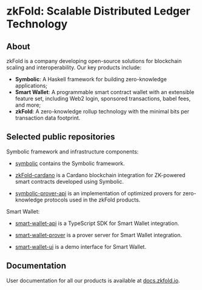 # zkFold: Scalable Distributed Ledger Technology

## About

zkFold is a company developing open-source solutions for blockchain scaling and interoperability. Our key products include:
- **Symbolic**: A Haskell framework for building zero-knowledge applications;
- **Smart Wallet**: A programmable smart contract wallet with an extensible feature set, including Web2 login, sponsored transactions, babel fees, and more;
- **zkFold**: A zero-knowledge rollup technology with the minimal bits per transaction data footprint.

## Selected public repositories

Symbolic framework and infrastructure components:

- [symbolic](https://github.com/zkFold/symbolic) contains the Symbolic framework.

- [zkFold-cardano](https://github.com/zkFold/zkfold-cardano) is a Cardano blockchain integration for ZK-powered smart contracts developed using Symbolic.

- [symbolic-prover-api](https://github.com/zkFold/symbolic-prover-api) is an implementation of optimized provers for zero-knowledge protocols used in the zkFold products.

Smart Wallet:

- [smart-wallet-api](https://github.com/zkFold/smart-wallet-api) is a TypeScript SDK for Smart Wallet integration.

- [smart-wallet-prover](https://github.com/zkFold/smart-wallet-prover) is a prover server for Smart Wallet integration.

- [smart-wallet-ui](https://github.com/zkFold/smart-wallet-ui) is a demo interface for Smart Wallet.

## Documentation

User documentation for all our products is available at [docs.zkfold.io](https://docs.zkfold.io).

